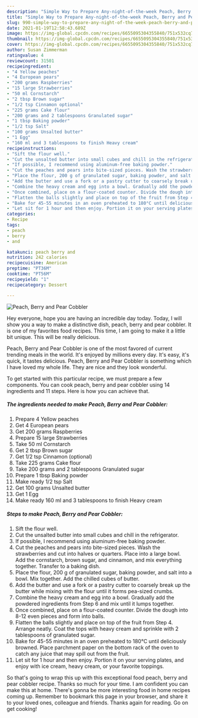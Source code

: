 ```yaml
---
description: "Simple Way to Prepare Any-night-of-the-week Peach, Berry and Pear Cobbler"
title: "Simple Way to Prepare Any-night-of-the-week Peach, Berry and Pear Cobbler"
slug: 990-simple-way-to-prepare-any-night-of-the-week-peach-berry-and-pear-cobbler
date: 2021-01-19T12:58:43.689Z
image: https://img-global.cpcdn.com/recipes/6655095304355840/751x532cq70/peach-berry-and-pear-cobbler-recipe-main-photo.jpg
thumbnail: https://img-global.cpcdn.com/recipes/6655095304355840/751x532cq70/peach-berry-and-pear-cobbler-recipe-main-photo.jpg
cover: https://img-global.cpcdn.com/recipes/6655095304355840/751x532cq70/peach-berry-and-pear-cobbler-recipe-main-photo.jpg
author: Susan Zimmerman
ratingvalue: 4
reviewcount: 31501
recipeingredient:
- "4 Yellow peaches"
- "4 European pears"
- "200 grams Raspberries"
- "15 large Strawberries"
- "50 ml Cornstarch"
- "2 tbsp Brown sugar"
- "1/2 tsp Cinnamon optional"
- "225 grams Cake flour"
- "200 grams and 2 tablespoons Granulated sugar"
- "1 tbsp Baking powder"
- "1/2 tsp Salt"
- "100 grams Unsalted butter"
- "1 Egg"
- "160 ml and 3 tablespoons to finish Heavy cream"
recipeinstructions:
- "Sift the flour well."
- "Cut the unsalted butter into small cubes and chill in the refrigerator."
- "If possible, I recommend using aluminum-free baking powder."
- "Cut the peaches and pears into bite-sized pieces. Wash the strawberries and cut into halves or quarters. Place into a large bowl. Add the cornstarch, brown sugar, and cinnamon, and mix everything together. Transfer to a baking dish."
- "Place the flour, 200 g of granulated sugar, baking powder, and salt into a bowl. Mix together. Add the chilled cubes of butter."
- "Add the butter and use a fork or a pastry cutter to coarsely break up the butter while mixing with the flour until it forms pea-sized crumbs."
- "Combine the heavy cream and egg into a bowl. Gradually add the powdered ingredients from Step 6 and mix until it lumps together."
- "Once combined, place on a flour-coated counter. Divide the dough into 8-12 even pieces and form into balls."
- "Flatten the balls slightly and place on top of the fruit from Step 4. Arrange neatly. Coat the tops with heavy cream and sprinkle with 2 tablespoons of granulated sugar."
- "Bake for 45-55 minutes in an oven preheated to 180°C until deliciously browned. Place parchment paper on the bottom rack of the oven to catch any  juice that may spill out from the fruit."
- "Let sit for 1 hour and then enjoy. Portion it on your serving plates, and enjoy with ice cream, heavy cream, or your favorite toppings."
categories:
- Recipe
tags:
- peach
- berry
- and

katakunci: peach berry and 
nutrition: 242 calories
recipecuisine: American
preptime: "PT36M"
cooktime: "PT56M"
recipeyield: "1"
recipecategory: Dessert

---
```



![Peach, Berry and Pear Cobbler](https://img-global.cpcdn.com/recipes/6655095304355840/751x532cq70/peach-berry-and-pear-cobbler-recipe-main-photo.jpg)

Hey everyone, hope you are having an incredible day today. Today, I will show you a way to make a distinctive dish, peach, berry and pear cobbler. It is one of my favorites food recipes. This time, I am going to make it a little bit unique. This will be really delicious.

Peach, Berry and Pear Cobbler is one of the most favored of current trending meals in the world. It's enjoyed by millions every day. It's easy, it's quick, it tastes delicious. Peach, Berry and Pear Cobbler is something which I have loved my whole life. They are nice and they look wonderful.




To get started with this particular recipe, we must prepare a few components. You can cook peach, berry and pear cobbler using 14 ingredients and 11 steps. Here is how you can achieve that.

<!--inarticleads1-->

##### The ingredients needed to make Peach, Berry and Pear Cobbler:

1. Prepare 4 Yellow peaches
1. Get 4 European pears
1. Get 200 grams Raspberries
1. Prepare 15 large Strawberries
1. Take 50 ml Cornstarch
1. Get 2 tbsp Brown sugar
1. Get 1/2 tsp Cinnamon (optional)
1. Take 225 grams Cake flour
1. Take 200 grams and 2 tablespoons Granulated sugar
1. Prepare 1 tbsp Baking powder
1. Make ready 1/2 tsp Salt
1. Get 100 grams Unsalted butter
1. Get 1 Egg
1. Make ready 160 ml and 3 tablespoons to finish Heavy cream




<!--inarticleads2-->

##### Steps to make Peach, Berry and Pear Cobbler:

1. Sift the flour well.
1. Cut the unsalted butter into small cubes and chill in the refrigerator.
1. If possible, I recommend using aluminum-free baking powder.
1. Cut the peaches and pears into bite-sized pieces. Wash the strawberries and cut into halves or quarters. Place into a large bowl. Add the cornstarch, brown sugar, and cinnamon, and mix everything together. Transfer to a baking dish.
1. Place the flour, 200 g of granulated sugar, baking powder, and salt into a bowl. Mix together. Add the chilled cubes of butter.
1. Add the butter and use a fork or a pastry cutter to coarsely break up the butter while mixing with the flour until it forms pea-sized crumbs.
1. Combine the heavy cream and egg into a bowl. Gradually add the powdered ingredients from Step 6 and mix until it lumps together.
1. Once combined, place on a flour-coated counter. Divide the dough into 8-12 even pieces and form into balls.
1. Flatten the balls slightly and place on top of the fruit from Step 4. Arrange neatly. Coat the tops with heavy cream and sprinkle with 2 tablespoons of granulated sugar.
1. Bake for 45-55 minutes in an oven preheated to 180°C until deliciously browned. Place parchment paper on the bottom rack of the oven to catch any  juice that may spill out from the fruit.
1. Let sit for 1 hour and then enjoy. Portion it on your serving plates, and enjoy with ice cream, heavy cream, or your favorite toppings.




So that's going to wrap this up with this exceptional food peach, berry and pear cobbler recipe. Thanks so much for your time. I am confident you can make this at home. There's gonna be more interesting food in home recipes coming up. Remember to bookmark this page in your browser, and share it to your loved ones, colleague and friends. Thanks again for reading. Go on get cooking!
